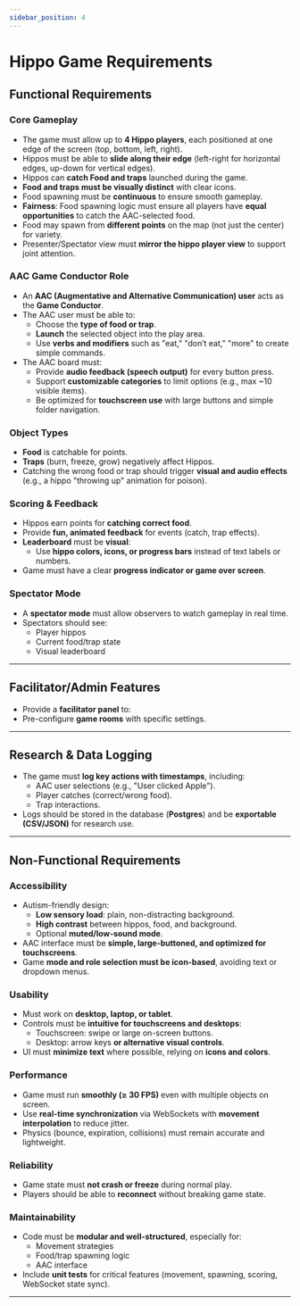```yaml
---
sidebar_position: 4
---
```


# Hippo Game Requirements 

## Functional Requirements

### Core Gameplay
- The game must allow up to **4 Hippo players**, each positioned at one edge of the screen (top, bottom, left, right).
- Hippos must be able to **slide along their edge** (left-right for horizontal edges, up-down for vertical edges).
- Hippos can **catch Food and traps** launched during the game.
- **Food and traps must be visually distinct** with clear icons.
- Food spawning must be **continuous** to ensure smooth gameplay.
- **Fairness**: Food spawning logic must ensure all players have **equal opportunities** to catch the AAC-selected food.
- Food may spawn from **different points** on the map (not just the center) for variety.
- Presenter/Spectator view must **mirror the hippo player view** to support joint attention.

### AAC Game Conductor Role
- An **AAC (Augmentative and Alternative Communication) user** acts as the **Game Conductor**.
- The AAC user must be able to:
  - Choose the **type of food or trap**.
  - **Launch** the selected object into the play area.
  - Use **verbs and modifiers** such as "eat," "don’t eat," "more" to create simple commands.
- The AAC board must:
  - Provide **audio feedback (speech output)** for every button press.
  - Support **customizable categories** to limit options (e.g., max ~10 visible items).
  - Be optimized for **touchscreen use** with large buttons and simple folder navigation.

### Object Types
- **Food** is catchable for points.
- **Traps** (burn, freeze, grow) negatively affect Hippos.
- Catching the wrong food or trap should trigger **visual and audio effects** (e.g., a hippo "throwing up" animation for poison).

### Scoring & Feedback
- Hippos earn points for **catching correct food**.
- Provide **fun, animated feedback** for events (catch, trap effects).
- **Leaderboard** must be **visual**:
  - Use **hippo colors, icons, or progress bars** instead of text labels or numbers.
- Game must have a clear **progress indicator or game over screen**.

### Spectator Mode
- A **spectator mode** must allow observers to watch gameplay in real time.
- Spectators should see:
  - Player hippos
  - Current food/trap state
  - Visual leaderboard

---

## Facilitator/Admin Features
- Provide a **facilitator panel** to:
- Pre-configure **game rooms** with specific settings.

---

## Research & Data Logging
- The game must **log key actions with timestamps**, including:
  - AAC user selections (e.g., "User clicked Apple").
  - Player catches (correct/wrong food).
  - Trap interactions.
- Logs should be stored in the database (**Postgres**) and be **exportable (CSV/JSON)** for research use.

---

## Non-Functional Requirements

### Accessibility
- Autism-friendly design:
  - **Low sensory load**: plain, non-distracting background.
  - **High contrast** between hippos, food, and background.
  - Optional **muted/low-sound mode**.
- AAC interface must be **simple, large-buttoned, and optimized for touchscreens**.
- Game **mode and role selection must be icon-based**, avoiding text or dropdown menus.

### Usability
- Must work on **desktop, laptop, or tablet**.
- Controls must be **intuitive for touchscreens and desktops**:
  - Touchscreen: swipe or large on-screen buttons.
  - Desktop: arrow keys **or alternative visual controls**.
- UI must **minimize text** where possible, relying on **icons and colors**.

### Performance
- Game must run **smoothly (≥ 30 FPS)** even with multiple objects on screen.
- Use **real-time synchronization** via WebSockets with **movement interpolation** to reduce jitter.
- Physics (bounce, expiration, collisions) must remain accurate and lightweight.

### Reliability
- Game state must **not crash or freeze** during normal play.
- Players should be able to **reconnect** without breaking game state.

### Maintainability
- Code must be **modular and well-structured**, especially for:
  - Movement strategies
  - Food/trap spawning logic
  - AAC interface
- Include **unit tests** for critical features (movement, spawning, scoring, WebSocket state sync).

---


